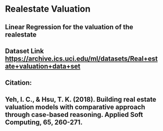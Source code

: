 # Realestate Valuation
## Linear Regression for the valuation of the realestate
## Dataset Link https://archive.ics.uci.edu/ml/datasets/Real+estate+valuation+data+set

## Citation:
## Yeh, I. C., & Hsu, T. K. (2018). Building real estate valuation models with comparative approach through case-based reasoning. Applied Soft Computing, 65, 260-271.
